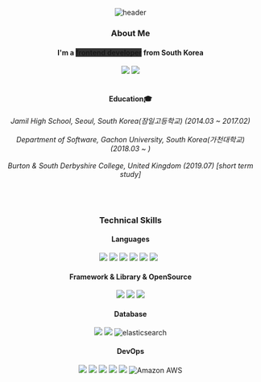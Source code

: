 <div align="center">
  
  ![header](https://capsule-render.vercel.app/api?type=waving&color=auto&height=175&text=⚾Harry%20Chai⚽&animation=fadeIn&fontAlignY=35&fontSize=45)
</div>


<div align="center">

  <h3 align="center">
    About Me
  </h3>

  <h4 align="center">
    I'm a <strong style="background-color: rgb(50, 50, 50);">frontend developer</strong> from South Korea
  </h4>
  <a href="mailto:hogi1216@naver.com" target="_blank"><img src="https://img.shields.io/badge/hogi1216@naver.com-567ace?style=flat-square&logo=Mail.Ru&logoColor=white"/></a>
  <a href="https://www.instagram.com/harrythegreat_/" target="_blank"><img src="https://img.shields.io/badge/harrythegreat_-F1D2E7?style=flat-square&logo=Instagram&logoColor=black"/></a>
  <br/><br/>

  <h4 align="center">
    Education🎓
</h4>

<h6 align="center">
Jamil High School, Seoul, South Korea(잠일고등학교)  (2014.03 ~ 2017.02)<br><br>
Department of Software, Gachon University, South Korea(가천대학교)  (2018.03 ~ ) <br><br>
Burton & South Derbyshire College, United Kingdom  (2019.07) [short term study]

</h6>


  


<div align="center">
  <br/>
  <h3 align="center">
    Technical Skills
  </h3>
  
  <h4 align="center">
    Languages
  </h4>

  <img src="https://img.shields.io/badge/HTML-E34F26?style=flat-square&logo=HTML5&logoColor=white"/>
  <img src="https://img.shields.io/badge/CSS-1572B6?style=flat-square&logo=CSS3&logoColor=white"/>
  <img src="https://img.shields.io/badge/JavaScript-F7DF1E?style=flat-square&logo=JavaScript&logoColor=black"/>
  <img src="https://img.shields.io/badge/Java-4E8DB7?style=flat-square&logo=Java&logoColor=black"/>
  <img src="https://img.shields.io/badge/C-A8B9CC?style=flat-square&logo=C&logoColor=black"/>
  <img src="https://img.shields.io/badge/Python-3776AB?style=flat-square&logo=Python&logoColor=white"/></a> &nbsp
  
  
  <h4 align="center">
    Framework & Library & OpenSource
  </h4>
  <img src="https://img.shields.io/badge/React-61DAFB?style=flat-square&logo=React&logoColor=black"/>
  <img src="https://img.shields.io/badge/Android-3DDC84?style=flat-square&logo=Android&logoColor=white"/>
  <img src="https://img.shields.io/badge/Spring Boot-6DB33F?style=flat-square&logo=Spring Boot&logoColor=white">

  
  <h4 align="center">
    Database
  </h4>
  <img src="https://img.shields.io/badge/MySQL-4479A1?style=flat-square&logo=MySQL&logoColor=white"/>
  <img src="https://img.shields.io/badge/MongoDB-47A248?style=flat-square&logo=MongoDB&logoColor=white"/>
  <img alt="elasticsearch" src="https://img.shields.io/badge/elastic search-BBB0DC?style=flat-square&logo=elasticsearch&logoColor=white">  
  
  <h4 align="center">
    DevOps
  </h4>
  <img src="https://img.shields.io/badge/Git-F05032?style=flat-square&logo=Git&logoColor=white"/>
  <img src="https://img.shields.io/badge/GitHub-181717?style=flat-square&logo=GitHub&logoColor=white"/>
  <img src="https://img.shields.io/badge/Docker-2496ED?style=flat-square&logo=Docker&logoColor=white"/>
  <img src="https://img.shields.io/badge/Kakao%20i%20Cloud-F9E000?style=flat-square&logo=Kakao&logoColor=black"/>
  <img src="https://img.shields.io/badge/Kubernetes-326CE5?style=flat-square&logo=Kubernetes&logoColor=white"/>
  <img alt="Amazon AWS" src="https://img.shields.io/badge/AWS-F3AA51?style=flat-square&logo=Amazon AWS&logoColor=white">

  
  
</div>

<br/>


<br/>
<br/>
